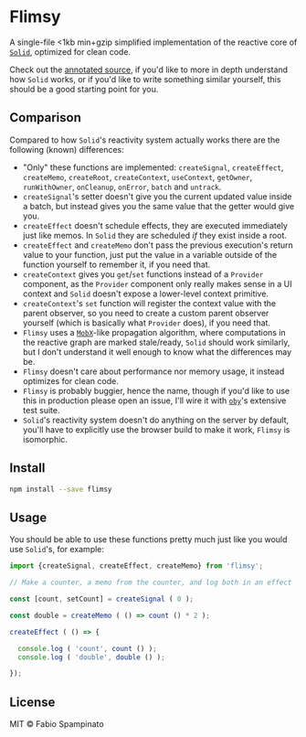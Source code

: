 # Flimsy

A single-file <1kb min+gzip simplified implementation of the reactive core of [`Solid`](https://www.solidjs.com), optimized for clean code.

Check out the [annotated source](/src/flimsy.annotated.ts), if you'd like to more in depth understand how `Solid` works, or if you'd like to write something similar yourself, this should be a good starting point for you.

## Comparison

Compared to how `Solid`'s reactivity system actually works there are the following (known) differences:

- "Only" these functions are implemented: `createSignal`, `createEffect`, `createMemo`, `createRoot`, `createContext`, `useContext`, `getOwner`, `runWithOwner`, `onCleanup`, `onError`, `batch` and `untrack`.
- `createSignal`'s setter doesn't give you the current updated value inside a batch, but instead gives you the same value that the getter would give you.
- `createEffect` doesn't schedule effects, they are executed immediately just like memos. In `Solid` they are scheduled _if_ they exist inside a root.
- `createEffect` and `createMemo` don't pass the previous execution's return value to your function, just put the value in a variable outside of the function yourself to remember it, if you need that.
- `createContext` gives you `get`/`set` functions instead of a `Provider` component, as the `Provider` component only really makes sense in a UI context and `Solid` doesn't expose a lower-level context primitive.
- `createContext`'s `set` function will register the context value with the parent observer, so you need to create a custom parent observer yourself (which is basically what `Provider` does), if you need that.
- `Flimsy` uses a [`MobX`](https://github.com/mobxjs/mobx)-like propagation algorithm, where computations in the reactive graph are marked stale/ready, `Solid` should work similarly, but I don't understand it well enough to know what the differences may be.
- `Flimsy` doesn't care about performance nor memory usage, it instead optimizes for clean code.
- `Flimsy` is probably buggier, hence the name, though if you'd like to use this in production please open an issue, I'll wire it with [`oby`](https://github.com/vobyjs/oby)'s extensive test suite.
- `Solid`'s reactivity system doesn't do anything on the server by default, you'll have to explicitly use the browser build to make it work, `Flimsy` is isomorphic.

## Install

```sh
npm install --save flimsy
```

## Usage

You should be able to use these functions pretty much just like you would use `Solid`'s, for example:

```ts
import {createSignal, createEffect, createMemo} from 'flimsy';

// Make a counter, a memo from the counter, and log both in an effect

const [count, setCount] = createSignal ( 0 );

const double = createMemo ( () => count () * 2 );

createEffect ( () => {

  console.log ( 'count', count () );
  console.log ( 'double', double () );

});
```

## License

MIT © Fabio Spampinato

